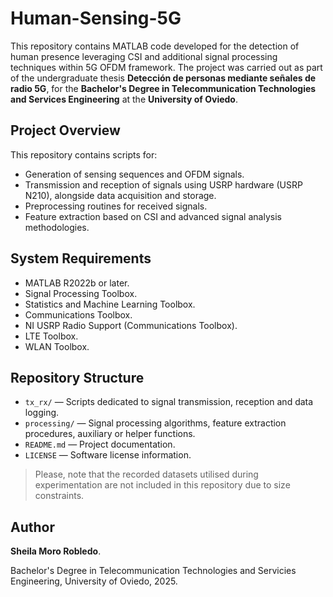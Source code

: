 # Human-Sensing-5G

This repository contains MATLAB code developed for the detection of human presence leveraging CSI and additional signal processing techniques within 5G OFDM framework. The project was carried out as part of the undergraduate thesis **Detección de personas mediante señales de radio 5G**, for the **Bachelor's Degree in Telecommunication Technologies and Services Engineering** at the **University of Oviedo**.

## Project Overview

This repository contains scripts for:
- Generation of sensing sequences and OFDM signals.
- Transmission and reception of signals using USRP hardware (USRP N210), alongside data acquisition and storage.
- Preprocessing routines for received signals.
- Feature extraction based on CSI and advanced signal analysis methodologies.

## System Requirements

- MATLAB R2022b or later.
- Signal Processing Toolbox.
- Statistics and Machine Learning Toolbox.
- Communications Toolbox.
- NI USRP Radio Support (Communications Toolbox).
- LTE Toolbox.
- WLAN Toolbox.

## Repository Structure

- `tx_rx/` — Scripts dedicated to signal transmission, reception and data logging.
- `processing/` — Signal processing algorithms, feature extraction procedures, auxiliary or helper functions.
- `README.md` — Project documentation.
- `LICENSE` — Software license information.
  
> Please, note that the recorded datasets utilised during experimentation are not included in this repository due to size constraints.

## Author

**Sheila Moro Robledo**.

Bachelor's Degree in Telecommunication Technologies and Servicies Engineering, University of Oviedo, 2025.
